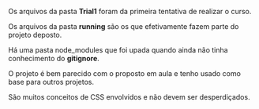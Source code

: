 Os arquivos da pasta **Trial1** foram da primeira tentativa de realizar o curso.

Os arquivos da pasta **running** são os que efetivamente fazem parte do projeto deposto.

Há uma pasta node_modules que foi upada quando ainda não tinha conhecimento do **gitignore**.

O projeto é bem parecido com o proposto em aula e tenho usado como base para outros projetos.

São muitos conceitos de CSS envolvidos e não devem ser desperdiçados.
